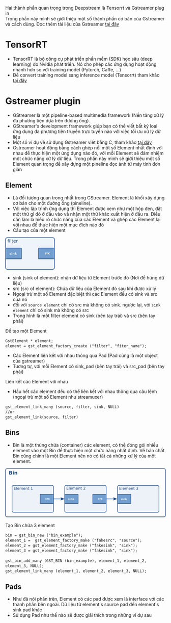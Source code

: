 Hai thành phần quan trọng trong Deepstream là Tensorrt và Gstreamer plug in  
Trong phần này mình sẽ giới thiệu một số thành phần cơ bản của Gstreamer và cách dùng. Đọc thêm tài liệu của Gstreamer [tại đây](https://gstreamer.freedesktop.org/documentation/tutorials/index.html?gi-language=c)

# TensorRT
- TensorRT là bộ công cụ phát triển phần mềm (SDK) học sâu (deep learning) do Nvidia phát triển. Nó cho phép các ứng dụng hoạt động nhanh hơn so với training model (Pytorch, Caffe, ...)
- Để convert training model sang inference model (Tensorrt) tham khảo [tại đây](https://github.com/linghu8812/tensorrt_inference)

# Gstreamer plugin

- GStreamer là một pipeline-based multimedia framework (Nền tảng xử lý đa phương tiện dựa trên đường ống). 
- GStreamer's development framework giúp bạn có thể viết bất kỳ loại ứng dụng đa phương tiện truyền trực tuyến nào với việc tối ưu xử lý dữ liệu
- Một số ví dụ về sử dụng Gstreamer viết bằng C, tham khảo [tại đây](https://gstreamer.freedesktop.org/documentation/tutorials/basic/hello-world.html?gi-language=c)
- Gstreamer hoạt động bằng cách ghép nối một số Element nhất định với nhau để thực hiện một ứng dụng nào đó, với mỗi Element sẽ đảm nhiệm một chức năng xử lý dữ liệu. Trong phần này mình sẽ giới thiệu một số Element quan trọng để xây dựng một pineline đọc ảnh từ máy tính đơn giản

## Element
- Là đối tượng quan trọng nhất trong GStreamer. Element là khối xây dựng cơ bản cho một đường ống (pineline).  
- Với việc lập trình ứng dụng thì Element được xem như một hộp đen, đặt một thứ gì đó ở đầu vào và nhận một thứ khác xuất hiện ở đầu ra. Điều cần làm là hiểu rõ chức năng của các Element và ghép các Element lại với nhau để thực hiện một mục đích nào đó
- Cấu tạo của một element  

![alt](images/../../images/element.png)

- sink (sink of element): nhận dữ liệu từ Element trước đó (Nơi để hứng dữ liệu)  
- src (src of element): Chứa dữ liệu của Element đó sau khi được xử lý  
- Ngoại trừ một số Element đặc biệt thì các Element đều có sink và src của nó  
- đối với ``source element`` chỉ có src mà không có sink. ngược lại, với ``sink element`` chỉ có sink mà không có src   
- Trong hình là một filter element có sink (bên tay trái) và src (bên tay phải)

Để tạo một Element  
```
GstElement * element;
element = gst_element_factory_create ("filter", "fiter_name");
```

- Các Element liên kết với nhau thông qua Pad (Pad cũng là một object của gstreamer)  
- Tương tự, với mỗi Element có sink_pad (bên tay trái) và src_pad (bên tay phải)  
  
Liên kết các Element với nhau
- Hầu hết các element đều có thể liên kết với nhau thông qua câu lệnh (ngoại trừ một số Element như streamuxer)  

```
gst_element_link_many (source, filter, sink, NULL) 
//or
gst_element_link(source, filter)
```
## Bins
- Bin là một thùng chứa (container) các element, có thể đóng gói nhiều element vào một Bin để thực hiện một chức năng nhất định. Về bản chất Bin cũng chính là một Element nên nó có tất cả những xử lý của một element. 

![alt](images/../../images/bin-element.png)

Tạo Bin chứa 3 element
```
bin = gst_bin_new ("bin_example");
element_1 =  gst_element_factory_make ("fakesrc", "source");
element_2 = gst_element_factory_make ("fakesink", "sink");
element_3 = gst_element_factory_make ("fakesink", "sink");

gst_bin_add_many (GST_BIN (bin_example), element_1, element_2, element_3, NULL);
gst_element_link_many (element_1, element_2, element_3, NULL);
```

## Pads
- Như đã nói phần trên, Element có các pad được xem là interface với các thành phần bên ngoài. Dữ liệu từ element's source pad đến element's sink pad khác  
- Sử dụng Pad như thế nào sẽ được giải thích trong những ví dự sau